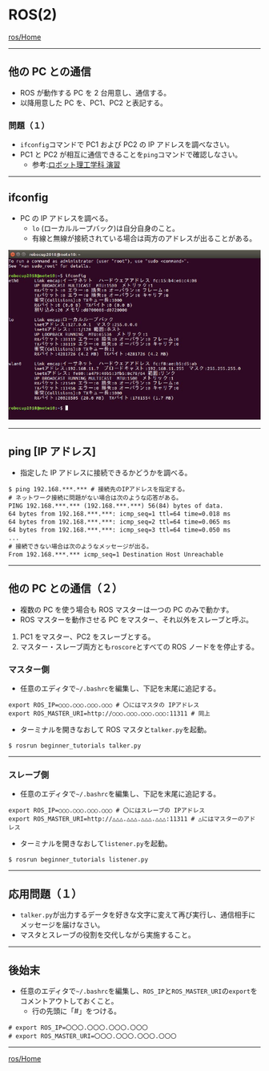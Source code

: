 # ROS(2)

[ros/Home](Home.md)

---

## 他の PC との通信

- ROS が動作する PC を 2 台用意し、通信する。
- 以降用意した PC を、PC1、PC2 と表記する。

### 問題（１）

- `ifconfig`コマンドで PC1 および PC2 の IP アドレスを調べなさい。
- PC1 と PC2 が相互に通信できることを`ping`コマンドで確認しなさい。
  - 参考:[ロボット理工学科 演習](http://robot.isc.chubu.ac.jp/?p=538)

---

## ifconfig

- PC の IP アドレスを調べる。
  - `lo` (ローカルループバック)は自分自身のこと。
  - 有線と無線が接続されている場合は両方のアドレスが出ることがある。

![console_02-min.png](console_02-min.png)

---

## ping [IP アドレス]

- 指定した IP アドレスに接続できるかどうかを調べる。

```shell
$ ping 192.168.***.*** # 接続先のIPアドレスを指定する。
# ネットワーク接続に問題がない場合は次のような応答がある。
PING 192.168.***.*** (192.168.***.***) 56(84) bytes of data.
64 bytes from 192.168.***.***: icmp_seq=1 ttl=64 time=0.018 ms
64 bytes from 192.168.***.***: icmp_seq=2 ttl=64 time=0.065 ms
64 bytes from 192.168.***.***: icmp_seq=3 ttl=64 time=0.050 ms
...
# 接続できない場合は次のようなメッセージが出る。
From 192.168.***.*** icmp_seq=1 Destination Host Unreachable
```

---

## 他の PC との通信（２）

- 複数の PC を使う場合も ROS マスターは一つの PC のみで動かす。
- ROS マスターを動作させる PC をマスター、それ以外をスレーブと呼ぶ。

1. PC1 をマスター、PC2 をスレーブとする。
2. マスター・スレーブ両方とも`roscore`とすべての ROS ノードをを停止する。

### マスター側

- 任意のエディタで`~/.bashrc`を編集し、下記を末尾に追記する。

```shell
export ROS_IP=○○○.○○○.○○○.○○○ # 〇にはマスタの IPアドレス
export ROS_MASTER_URI=http://○○○.○○○.○○○.○○○:11311 # 同上
```

- ターミナルを開きなおして ROS マスタと`talker.py`を起動。

```shell
$ rosrun beginner_tutorials talker.py
```

---

### スレーブ側

- 任意のエディタで`~/.bashrc`を編集し、下記を末尾に追記する。

```shell
export ROS_IP=○○○.○○○.○○○.○○○ # 〇にはスレーブの IPアドレス
export ROS_MASTER_URI=http://△△△.△△△.△△△.△△△:11311 # △にはマスターのアドレス
```

- ターミナルを開きなおして`listener.py`を起動。

```shell
$ rosrun beginner_tutorials listener.py
```

---

## 応用問題（１）

- `talker.py`が出力するデータを好きな文字に変えて再び実行し、通信相手にメッセージを届けなさい。
- マスタとスレーブの役割を交代しながら実施すること。

---

## 後始末

- 任意のエディタで`~/.bashrc`を編集し、`ROS_IP`と`ROS_MASTER_URI`の`export`をコメントアウトしておくこと。
  - 行の先頭に「#」をつける。

```shell
# export ROS_IP=〇〇〇.〇〇〇.〇〇〇.〇〇〇
# export ROS_MASTER_URI=〇〇〇.〇〇〇.〇〇〇.〇〇〇
```

---

[ros/Home](Home.md)
